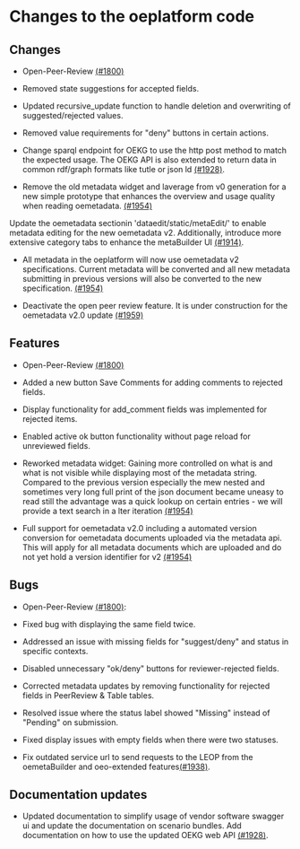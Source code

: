 <!--
SPDX-FileCopyrightText: 2025 Jonas Huber <https://github.com/jh-RLI> © Reiner Lemoine Institut

SPDX-License-Identifier: CC0-1.0
-->

# Changes to the oeplatform code

## Changes

- Open-Peer-Review [(#1800)](https://github.com/OpenEnergyPlatform/oeplatform/pull/1800)
- Removed state suggestions for accepted fields.
- Updated recursive_update function to handle deletion and overwriting of suggested/rejected values.
- Removed value requirements for "deny" buttons in certain actions.

- Change sparql endpoint for OEKG to use the http post method to match the expected usage. The OEKG API is also extended to return data in common rdf/graph formats like tutle or json ld [(#1928)](https://github.com/OpenEnergyPlatform/oeplatform/pull/1928).

- Remove the old metadata widget and laverage from v0 generation for a new simple prototype that enhances the overview and usage quality when reading oemetadata. [(#1954)](https://github.com/OpenEnergyPlatform/oeplatform/pull/1954)

Update the oemetadata sectionin 'dataedit/static/metaEdit/' to enable metadata editing for the new oemetadata v2. Additionally, introduce more extensive category tabs to enhance the metaBuilder UI [(#1914)](https://github.com/OpenEnergyPlatform/oeplatform/pull/1914).

- All metadata in the oeplatform will now use oemetadata v2 specifications. Current metadata will be converted and all new metadata submitting in previous versions will also be converted to the new specification. [(#1954)](https://github.com/OpenEnergyPlatform/oeplatform/pull/1954)

- Deactivate the open peer review feature. It is under construction for the oemetadata v2.0 update [(#1959)](https://github.com/OpenEnergyPlatform/oeplatform/pull/1959)

## Features

- Open-Peer-Review [(#1800)](https://github.com/OpenEnergyPlatform/oeplatform/pull/1800)
- Added a new button Save Comments for adding comments to rejected fields.
- Display functionality for add_comment fields was implemented for rejected items.
- Enabled active ok button functionality without page reload for unreviewed fields.

- Reworked metadata widget: Gaining more controlled on what is and what is not visible while displaying most of the metadata string. Compared to the previous version especially the mew nested and sometimes very long full print of the json document became uneasy to read still the advantage was a quick lookup on certain entries - we will provide a text search in a lter iteration [(#1954)](https://github.com/OpenEnergyPlatform/oeplatform/pull/1954)

- Full support for oemetadata v2.0 including a automated version conversion for oemetadata documents uploaded via the metadata api. This will apply for all metadata documents which are uploaded and do not yet hold a version identifier for v2 [(#1954)](https://github.com/OpenEnergyPlatform/oeplatform/pull/1954)

## Bugs

- Open-Peer-Review [(#1800)](https://github.com/OpenEnergyPlatform/oeplatform/pull/1800):
- Fixed bug with displaying the same field twice.
- Addressed an issue with missing fields for "suggest/deny" and status in specific contexts.
- Disabled unnecessary "ok/deny" buttons for reviewer-rejected fields.
- Corrected metadata updates by removing functionality for rejected fields in PeerReview & Table tables.
- Resolved issue where the status label showed "Missing" instead of "Pending" on submission.
- Fixed display issues with empty fields when there were two statuses.

- Fix outdated service url to send requests to the LEOP from the oemetaBuilder and oeo-extended features[(#1938)](https://github.com/OpenEnergyPlatform/oeplatform/pull/1938).

## Documentation updates

- Updated documentation to simplify usage of vendor software swagger ui and update the documentation on scenario bundles. Add documentation on how to use the updated OEKG web API [(#1928)](https://github.com/OpenEnergyPlatform/oeplatform/pull/1928).
